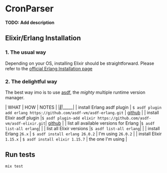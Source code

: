 # CronParser

**TODO: Add description**

## Elixir/Erlang Installation

### 1. The usual way 

Depending on your OS, installing Elixir should be straightforward. 
Please refer to the [official Erlang Installation page](https://elixir-lang.org/install.html)

### 2. The delightful way 

The best way imo is to use [asdf](https://asdf-vm.com/guide/getting-started.html), the *mighty* multiple runtime version manager. 

| WHAT | HOW | NOTES | 
|_____|______|______|
| install Erlang asdf plugin | `$ asdf plugin add erlang https://github.com/asdf-vm/asdf-erlang.git` | [github](https://github.com/asdf-vm/asdf-erlang) |
| install Elixir asdf plugin |`$ asdf plugin-add elixir https://github.com/asdf-vm/asdf-elixir.git`|
[github](https://github.com/asdf-vm/asdf-elixir) |
| list all available versions for Erlang |`$ asdf list-all erlang`| |
| list all Elixir versions |`$ asdf list-all erlang`| |
| install Erlang `26.x` | `$ asdf install erlang 26.0.2` | I'm using `26.0.2` |
| install Elixir `1.15.x` | `$ asdf install elixir 1.15.7` | the one I'm using |

## Run tests
```
mix test 
```
